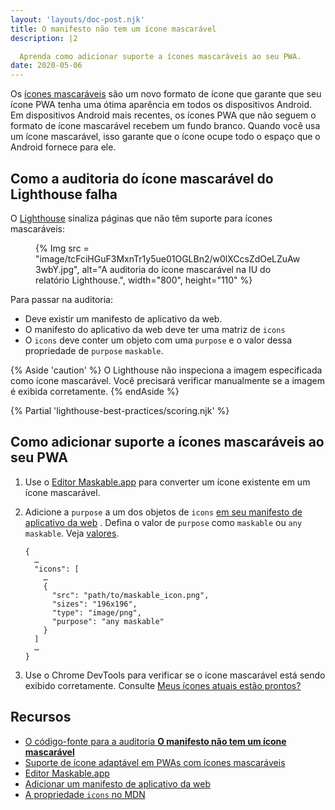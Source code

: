 ```yaml
---
layout: 'layouts/doc-post.njk'
title: O manifesto não tem um ícone mascarável
description: |2

  Aprenda como adicionar suporte a ícones mascaráveis ao seu PWA.
date: 2020-05-06
---
```


Os [ícones mascaráveis](https://web.dev/articles/maskable-icon) são um novo formato de ícone que garante que seu ícone PWA tenha uma ótima aparência em todos os dispositivos Android. Em dispositivos Android mais recentes, os ícones PWA que não seguem o formato de ícone mascarável recebem um fundo branco. Quando você usa um ícone mascarável, isso garante que o ícone ocupe todo o espaço que o Android fornece para ele.

## Como a auditoria do ícone mascarável do Lighthouse falha

O [Lighthouse](https://developers.google.com/web/tools/lighthouse/) sinaliza páginas que não têm suporte para ícones mascaráveis:

<figure>{% Img src = "image/tcFciHGuF3MxnTr1y5ue01OGLBn2/w0lXCcsZdOeLZuAw3wbY.jpg", alt="A auditoria do ícone mascarável na IU do relatório Lighthouse.", width="800", height="110" %}</figure>

Para passar na auditoria:

- Deve existir um manifesto de aplicativo da web.
- O manifesto do aplicativo da web deve ter uma matriz de `icons`
- O `icons` deve conter um objeto com uma `purpose` e o valor dessa propriedade de `purpose` `maskable`.

{% Aside 'caution' %} O Lighthouse não inspeciona a imagem especificada como ícone mascarável. Você precisará verificar manualmente se a imagem é exibida corretamente. {% endAside %}

{% Partial 'lighthouse-best-practices/scoring.njk' %}

## Como adicionar suporte a ícones mascaráveis ao seu PWA

1. Use o [Editor Maskable.app](https://maskable.app/editor) para converter um ícone existente em um ícone mascarável.

2. Adicione a `purpose` a um dos objetos de `icons` [em seu manifesto de aplicativo da web](https://web.dev/articles/add-manifest) . Defina o valor de `purpose` como `maskable` ou `any maskable`. Veja [valores](https://developer.mozilla.org/docs/Web/Manifest/icons#Values).

   ```json/8
   {
     …
     "icons": [
       …
       {
         "src": "path/to/maskable_icon.png",
         "sizes": "196x196",
         "type": "image/png",
         "purpose": "any maskable"
       }
     ]
     …
   }
   ```

3. Use o Chrome DevTools para verificar se o ícone mascarável está sendo exibido corretamente. Consulte [Meus ícones atuais estão prontos?](https://web.dev/articles/maskable-icon#are_my_current_icons_ready)

## Recursos

- [O código-fonte para a auditoria **O manifesto não tem um ícone mascarável**](https://github.com/GoogleChrome/lighthouse/blob/master/lighthouse-core/audits/maskable-icon.js)
- [Suporte de ícone adaptável em PWAs com ícones mascaráveis](https://web.dev/articles/maskable-icon)
- [Editor Maskable.app](https://maskable.app/editor)
- [Adicionar um manifesto de aplicativo da web](https://web.dev/articles/add-manifest)
- [A propriedade `icons` no MDN](https://developer.mozilla.org/docs/Web/Manifest/icons)
